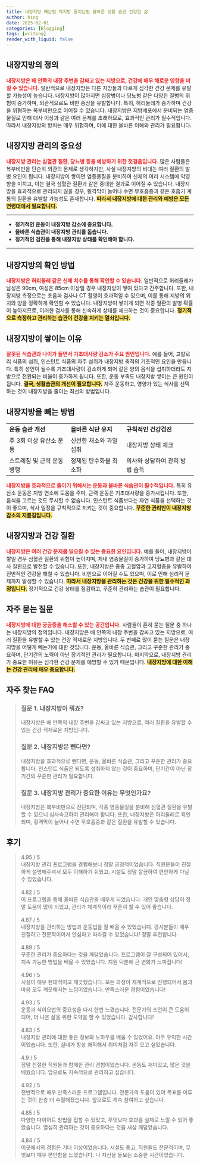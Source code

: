 ```yaml
---
title: 내장지방 빼는법 체지방 줄이는법 올바른 생활 습관 건강한 삶
author: bing
date: 2025-02-01
categories: [Blogging]
tags: [writing]
render_with_liquid: false
---
```



<h2 id='내장지방의 정의'>내장지방의 정의</h2>

<p><b><span style="color: #ee2323;">내장지방은 배 안쪽의 내장 주변을 감싸고 있는 지방으로, 건강에 매우 해로운 영향을 미칠 수 있습니다.</span></b> 일반적으로 내장지방은 다른 지방들과 다르게 심각한 건강 문제를 유발할 가능성이 높습니다. 내장지방이 많아지면 심장병이나 당뇨병 같은 다양한 질병의 위험이 증가하며, 외관적으로도 비만 증상을 유발합니다. 특히, 허리둘레가 증가하며 건강을 위협하는 복부비만으로 이어질 수 있습니다. 내장지방은 지방세포에서 분비되는 염증물질로 인해 대사 이상과 같은 여러 문제를 초래하므로, 효과적인 관리가 필수적입니다. 따라서 내장지방의 방치는 매우 위험하며, 이에 대한 올바른 이해와 관리가 필요합니다.</p>

<h2 id='내장지방 관리의 중요성'>내장지방 관리의 중요성</h2>

<p><b><span style="color: #ee2323;">내장지방 관리는 심혈관 질환, 당뇨병 등을 예방하기 위한 첫걸음입니다.</span></b> 많은 사람들은 복부비만을 단순히 외관의 문제로 생각하지만, 사실 내장지방의 비대는 여러 질환의 발병 요인이 됩니다. 내장지방이 쌓이면 염증물질을 분비하여 신체의 여러 시스템에 악영향을 미치고, 이는 결국 심혈관 질환과 같은 중대한 결과로 이어질 수 있습니다. 내장지방을 효과적으로 관리되지 않을 경우, 횡격막이 늘어나 수면 무호흡증과 같은 호흡기 계통의 질환을 유발할 가능성도 존재합니다. <b><span style="background-color: #ffe066;">따라서 내장지방에 대한 관리와 예방은 모든 연령대에서 필요합니다.</span></b></p>

<hr />

<ul>
    <li><b>정기적인 운동이 내장지방 감소에 중요합니다.</b></li>
    <li><b>올바른 식습관이 내장지방 관리를 돕습니다.</b></li>
    <li><b>정기적인 검진을 통해 내장지방 상태를 확인해야 합니다.</b></li>
</ul>

<hr />

<h2 id='내장지방의 확인 방법'>내장지방의 확인 방법</h2>

<p><b><span style="color: #ee2323;">내장지방은 허리둘레 같은 신체 치수를 통해 확인할 수 있습니다.</span></b> 일반적으로 허리둘레가 남성은 90cm, 여성은 85cm 이상일 경우 내장지방이 쌓여 있다고 간주합니다. 또한, 내장지방 측정으로는 초음파 검사나 CT 촬영이 효과적일 수 있으며, 이를 통해 지방의 위치와 양을 정확하게 확인할 수 있습니다. 내장지방이 쌓이게 되면 각종 질환의 발병 확률이 높아지므로, 이러한 검사를 통해 신속하게 상태를 체크하는 것이 중요합니다. <b><span style="background-color: #ffe066;">정기적으로 측정하고 관리하는 습관이 건강을 지키는 열쇠입니다.</span></b></p>

<h2 id='내장지방이 쌓이는 이유'>내장지방이 쌓이는 이유</h2>

<p><b><span style="color: #ee2323;">잘못된 식습관과 나이가 들면서 기초대사량 감소가 주요 원인입니다.</span></b> 예를 들어, 고칼로리 식품의 섭취, 인스턴트 식품의 자주 섭취가 내장지방 축적의 기초적인 요인을 만듭니다. 특히 성인이 될수록 기초대사량이 감소하게 되어 같은 양의 음식을 섭취하더라도 지방으로 전환되는 비율이 증가하게 됩니다. 또한, 운동 부족도 내장지방 쌓이는 큰 원인이 됩니다. <b><span style="background-color: #ffe066;">결국, 생활습관의 개선이 필요합니다.</span></b> 자주 운동하고, 영양가 있는 식사를 선택하는 것이 내장지방을 줄이는 최선의 방법입니다.</p>

<h2 id='내장지방을 빼는 방법'>내장지방을 빼는 방법</h2>

<table>
    <tr>
        <td><b>운동 습관 개선</b></td>
        <td><b>올바른 식단 유지</b></td>
        <td><b>규칙적인 건강검진</b></td>
    </tr>
    <tr>
        <td>주 3회 이상 유산소 운동</td>
        <td>신선한 채소와 과일 섭취</td>
        <td>내장지방 상태 체크</td>
    </tr>
    <tr>
        <td>스트레칭 및 근력 운동 병행</td>
        <td>정제된 탄수화물 최소화</td>
        <td>의사와 상담하여 관리 방법 습득</td>
    </tr>
</table>

<p><b><span style="color: #ee2323;">내장지방을 효과적으로 줄이기 위해서는 운동과 올바른 식습관이 필수적입니다.</span></b> 특히 유산소 운동은 지방 연소에 도움을 주며, 근력 운동은 기초대사량을 증가시킵니다. 또한, 음식을 고르는 것도 무시할 수 없습니다. 인스턴트 식품보다는 자연 식품을 선택하는 것이 좋으며, 식사 일정을 규칙적으로 지키는 것이 중요합니다. <b><span style="background-color: #ffe066;">꾸준한 관리만이 내장지방 감소의 지름길입니다.</span></b></p>

<h2 id='내장지방과 건강 질환'>내장지방과 건강 질환</h2>

<p><b><span style="color: #ee2323;">내장지방은 여러 건강 문제를 일으킬 수 있는 중요한 요인입니다.</span></b> 예를 들어, 내장지방이 쌓일 경우 심혈관 질환의 위험이 높아지며, 체내 염증물질이 증가하여 당뇨병과 같은 대사 질환으로 발전할 수 있습니다. 또한, 내장지방은 종종 고혈압과 고지혈증을 유발하여 전반적인 건강을 해칠 수 있습니다. 비만으로 이어질 수도 있으며, 이로 인해 심리적 문제까지 발생할 수 있습니다. <b><span style="background-color: #ffe066;">따라서 내장지방을 관리하는 것은 건강을 위한 필수적인 과정입니다.</span></b> 정기적으로 건강 상태를 점검하고, 꾸준히 관리하는 습관이 필요합니다.</p>

<h2 id='자주 묻는 질문'>자주 묻는 질문</h2>

<p><b><span style="color: #ee2323;">내장지방에 대한 궁금증을 해소할 수 있는 공간입니다.</span></b> 사람들이 흔히 묻는 질문 중 하나는 내장지방의 정의입니다. 내장지방은 배 안쪽의 내장 주변을 감싸고 있는 지방으로, 여러 질환을 유발할 수 있는 건강 적재로운 지방입니다. 두 번째로 많이 묻는 질문은 내장지방을 어떻게 빼는가에 대한 것입니다. 운동, 올바른 식습관, 그리고 꾸준한 관리가 중요하며, 단기간의 노력이 아닌 장기적인 관리가 필요합니다. 마지막으로, 내장지방 관리가 중요한 이유는 심각한 건강 문제를 예방할 수 있기 때문입니다. <b><span style="background-color: #ffe066;">내장지방에 대한 이해는 건강 관리에 매우 중요합니다.</span></b></p>


<h2 id='자주_찾는_FAQ'>자주 찾는 FAQ</h2>
<div itemscope="" itemtype="https://schema.org/FAQPage"> 
<blockquote> 
<div itemscope="" itemprop="mainEntity" itemtype="https://schema.org/Question"> 
<h3 itemprop="name">질문 1. 내장지방이 뭐죠?</h3> 
<div itemscope="" itemprop="acceptedAnswer" itemtype="https://schema.org/Answer"> 
<span itemprop="text"> 
<p>내장지방은 배 안쪽의 내장 주변을 감싸고 있는 지방으로, 여러 질환을 유발할 수 있는 건강 적재로운 지방입니다.</p> 
</span> 
</div> 
</div> 

<div itemscope="" itemprop="mainEntity" itemtype="https://schema.org/Question"> 
<h3 itemprop="name">질문 2. 내장지방은 뺀다면?</h3> 
<div itemscope="" itemprop="acceptedAnswer" itemtype="https://schema.org/Answer"> 
<span itemprop="text"> 
<p>내장지방을 효과적으로 뺀다면, 운동, 올바른 식습관, 그리고 꾸준한 관리가 중요합니다. 인스턴트 식품은 되도록 섭취하지 않는 것이 중요하며, 단기간이 아닌 장기간의 꾸준한 관리가 필요합니다.</p> 
</span> 
</div> 
</div> 

<div itemscope="" itemprop="mainEntity" itemtype="https://schema.org/Question"> 
<h3 itemprop="name">질문 3. 내장지방 관리가 중요한 이유는 무엇인가요?</h3> 
<div itemscope="" itemprop="acceptedAnswer" itemtype="https://schema.org/Answer"> 
<span itemprop="text"> 
<p>내장지방은 복부비만으로 진단되며, 각종 염증물질을 분비해 심혈관 질환을 유발할 수 있으니 심사숙고하여 관리해야 합니다. 또한, 내장지방은 허리둘레로 확인되며, 횡격막이 늘어나 수면 무호흡증과 같은 질환을 유발할 수 있습니다.</p> 
</span> 
</div> 
</div> 
</blockquote> 
</div>
<h2 id='후기'>후기</h2>
<div itemscope itemtype="https://schema.org/Product">
  <blockquote>
  <div itemprop="review" itemscope itemtype="https://schema.org/Review">
      <div itemprop="reviewRating" itemscope itemtype="https://schema.org/Rating"> <span itemprop="ratingValue">4.95</span> / <span itemprop="bestRating">5</span> </div>
      <span itemprop="reviewBody">내장지방 관리 프로그램을 경험해보니 정말 긍정적이었습니다. 직원분들이 친절하게 설명해주셔서 모두 이해하기 쉬웠고, 시설도 정말 깔끔하여 편안하게 다닐 수 있었습니다.</span>
  </div>
  <br>
  <div itemprop="review" itemscope itemtype="https://schema.org/Review">
      <div itemprop="reviewRating" itemscope itemtype="https://schema.org/Rating"> <span itemprop="ratingValue">4.82</span> / <span itemprop="bestRating">5</span> </div>
      <span itemprop="reviewBody">이 프로그램을 통해 올바른 식습관을 배우게 되었습니다. 개인 맞춤형 상담이 정말 도움이 많이 되었고, 관리가 체계적이라 꾸준히 할 수 있어 좋습니다.</span>
  </div>
  <br>
  <div itemprop="review" itemscope itemtype="https://schema.org/Review">
      <div itemprop="reviewRating" itemscope itemtype="https://schema.org/Rating"> <span itemprop="ratingValue">4.87</span> / <span itemprop="bestRating">5</span> </div>
      <span itemprop="reviewBody">내장지방을 관리하는 방법과 운동법을 잘 배울 수 있었습니다. 강사분들이 매우 친절하고 전문적이어서 안심하고 따라갈 수 있었습니다! 정말 추천합니다.</span>
  </div>
  <br>
  <div itemprop="review" itemscope itemtype="https://schema.org/Review">
      <div itemprop="reviewRating" itemscope itemtype="https://schema.org/Rating"> <span itemprop="ratingValue">4.89</span> / <span itemprop="bestRating">5</span> </div>
      <span itemprop="reviewBody">꾸준한 관리가 중요하다는 것을 깨달았습니다. 프로그램이 잘 구성되어 있어서, 지속 가능한 방법을 배울 수 있었습니다. 지원 덕분에 큰 변화가 느껴집니다!</span>
  </div>
  <br>
  <div itemprop="review" itemscope itemtype="https://schema.org/Review">
      <div itemprop="reviewRating" itemscope itemtype="https://schema.org/Rating"> <span itemprop="ratingValue">4.96</span> / <span itemprop="bestRating">5</span> </div>
      <span itemprop="reviewBody">시설이 매우 현대적이고 깨끗했습니다. 모든 과정이 체계적으로 진행되어서 몸과 마음 모두 깨끗해지는 느낌이었습니다. 만족스러운 경험이었습니다!</span>
  </div>
  <br>
  <div itemprop="review" itemscope itemtype="https://schema.org/Review">
      <div itemprop="reviewRating" itemscope itemtype="https://schema.org/Rating"> <span itemprop="ratingValue">4.93</span> / <span itemprop="bestRating">5</span> </div>
      <span itemprop="reviewBody">운동과 식이요법의 중요성을 다시 한번 느꼈습니다. 전문가의 조언이 큰 도움이 되어, 더 나은 삶을 위한 도약을 할 수 있었습니다. 감사합니다!</span>
  </div>
  <br>
  <div itemprop="review" itemscope itemtype="https://schema.org/Review">
      <div itemprop="reviewRating" itemscope itemtype="https://schema.org/Rating"> <span itemprop="ratingValue">4.83</span> / <span itemprop="bestRating">5</span> </div>
      <span itemprop="reviewBody">내장지방 관리에 대한 좋은 정보와 노하우를 배울 수 있었어요. 아주 유익한 시간이었습니다. 또한, 실내가 항상 쾌적해서 취미처럼 자주 오고 싶었습니다.</span>
  </div>
  <br>
  <div itemprop="review" itemscope itemtype="https://schema.org/Review">
      <div itemprop="reviewRating" itemscope itemtype="https://schema.org/Rating"> <span itemprop="ratingValue">4.9</span> / <span itemprop="bestRating">5</span> </div>
      <span itemprop="reviewBody">정말 친절한 직원들과 함께한 관리 경험이었습니다. 운동도 재미있고, 많은 것을 배웠습니다. 앞으로도 지속적으로 관리하고 싶습니다.</span>
  </div>
  <br>
  <div itemprop="review" itemscope itemtype="https://schema.org/Review">
      <div itemprop="reviewRating" itemscope itemtype="https://schema.org/Rating"> <span itemprop="ratingValue">4.92</span> / <span itemprop="bestRating">5</span> </div>
      <span itemprop="reviewBody">전반적으로 매우 만족스러운 프로그램입니다. 전문가의 도움이 있어 목표를 이루는 것이 한층 더 수월해졌습니다. 앞으로도 계속 참여하고 싶습니다.</span>
  </div>
  <br>
  <div itemprop="review" itemscope itemtype="https://schema.org/Review">
      <div itemprop="reviewRating" itemscope itemtype="https://schema.org/Rating"> <span itemprop="ratingValue">4.85</span> / <span itemprop="bestRating">5</span> </div>
      <span itemprop="reviewBody">다양한 다이어트 방법을 접할 수 있었고, 무엇보다 효과를 실제로 느낄 수 있어 좋았습니다. 열심히 관리하는 것이 중요하다는 것을 새삼 깨달았습니다.</span>
  </div>
  <br>
  <div itemprop="review" itemscope itemtype="https://schema.org/Review">
      <div itemprop="reviewRating" itemscope itemtype="https://schema.org/Rating"> <span itemprop="ratingValue">4.84</span> / <span itemprop="bestRating">5</span> </div>
      <span itemprop="reviewBody">이곳에서의 경험은 기대 이상이었습니다. 시설도 좋고, 직원들도 전문적이며, 무엇보다 매우 편안함을 느꼈습니다. 나 자신을 돌보는 소중한 시간이었습니다.</span>
  </div>
  </blockquote>
</div>

